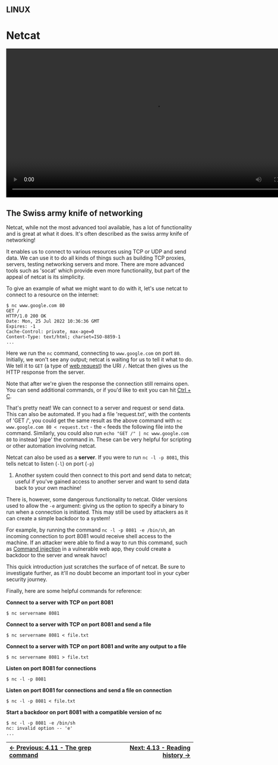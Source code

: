 ## LINUX

# Netcat

<div align="center">
 <video src="https://github.com/alphyos/CyberStart-2023/assets/108233076/ad452d31-87f7-433e-860b-517b45a3437f" width="800" />
</div>

## The Swiss army knife of networking

Netcat, while not the most advanced tool available, has a lot of
functionality and is great at what it does. It's often described as the
swiss army knife of networking!

It enables us to connect to various resources using TCP or UDP and
send data. We can use it to do all kinds of things such as building TCP
proxies, servers, testing networking servers and more. There are more
advanced tools such as 'socat' which provide even more functionality,
but part of the appeal of netcat is its simplicity.

To give an example of what we might want to do with it, let's use netcat to connect to a resource on the internet:

```console
$ nc www.google.com 80
GET /
HTTP/1.0 200 OK
Date: Mon, 25 Jul 2022 10:36:36 GMT
Expires: -1
Cache-Control: private, max-age=0
Content-Type: text/html; charset=ISO-8859-1
...
```

Here we run the `nc` command, connecting to `www.google.com` on port `80`. Initially, we won't see any output; netcat is waiting for us to tell it what to do. We tell it to `GET` (a type of [web request](WebRequestsAndHttp2.5.md)) the URI `/`. Netcat then gives us the HTTP response from the server.

Note that after we're given the response the connection still remains
 open. You can send additional commands, or if you'd like to exit you
can hit [Ctrl + C](StoppingProgramExecution4.9.md).

That's pretty neat! We can connect to a server and request or send
data. This can also be automated. If you had a file 'request.txt', with
the contents of 'GET /', you could get the same result as the above
command with `nc www.google.com 80 < request.txt` - the `<` feeds the following file into the command. Similarly, you could also run `echo "GET /" | nc www.google.com 80` to instead 'pipe' the command in. These can be very helpful for scripting or other automation involving netcat.

Netcat can also be used as a **server**. If you were to run `nc -l -p 8081`, this tells netcat to listen (`-l`) on port (`-p`)
 1.    Another system could then connect to this port and send data to
netcat; useful if you've gained access to another server and want to
send data back to your own machine!

There is, however, some dangerous functionality to netcat. Older versions used to allow the `-e`
 argument: giving us the option to specify a binary to run when a
connection is initiated. This may still be used by attackers as it can
create a simple backdoor to a system!

For example, by running the command `nc -l -p 8081 -e /bin/sh`,
 an incoming connection to port 8081 would receive shell access to the
machine. If an attacker were able to find a way to run this command,
such as [Command injection](CommandInjection2.10.md) in a vulnerable web app, they could create a backdoor to the server and wreak havoc!

This quick introduction just scratches the surface of of netcat. Be
sure to investigate further, as it'll no doubt become an important tool
in your cyber security journey.

Finally, here are some helpful commands for reference:

**Connect to a server with TCP on port 8081**

```console
$ nc servername 8081
```

**Connect to a server with TCP on port 8081 and send a file**

```console
$ nc servername 8081 < file.txt
```

**Connect to a server with TCP on port 8081 and write any output to a file**

```console
$ nc servername 8081 > file.txt
```

**Listen on port 8081 for connections**

```console
$ nc -l -p 8081
```

**Listen on port 8081 for connections and send a file on connection**

```console
$ nc -l -p 8081 < file.txt
```

**Start a backdoor on port 8081 with a compatible version of nc**

```console
$ nc -l -p 8081 -e /bin/sh
nc: invalid option -- 'e'
...
```

<div align="center">

[← Previous: 4.11 - The grep command](TheGrepCommand4.11.md) | [Next: 4.13 - Reading history →](ReadingHistory4.13.md)
:-|-:
